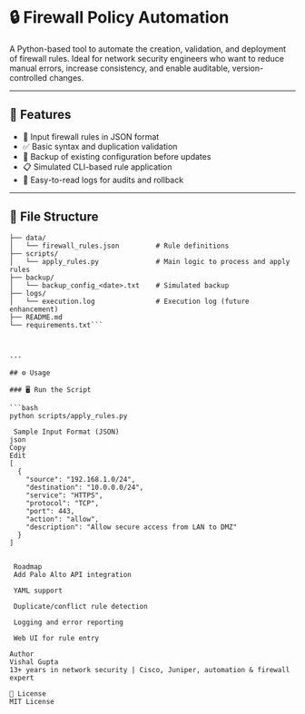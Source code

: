 # 🔒 Firewall Policy Automation

A Python-based tool to automate the creation, validation, and deployment of firewall rules. Ideal for network security engineers who want to reduce manual errors, increase consistency, and enable auditable, version-controlled changes.

---

## 🚀 Features

- 🔧 Input firewall rules in JSON format
- ✅ Basic syntax and duplication validation
- 📂 Backup of existing configuration before updates
- 📋 Simulated CLI-based rule application
- 📜 Easy-to-read logs for audits and rollback

---
## 📁 File Structure

```firewall-policy-automation/
├── data/
│   └── firewall_rules.json         # Rule definitions
├── scripts/
│   └── apply_rules.py              # Main logic to process and apply rules
├── backup/
│   └── backup_config_<date>.txt    # Simulated backup
├── logs/
│   └── execution.log               # Execution log (future enhancement)
├── README.md
└── requirements.txt```



---

## ⚙️ Usage

### 🖥 Run the Script

```bash
python scripts/apply_rules.py

 Sample Input Format (JSON)
json
Copy
Edit
[
  {
    "source": "192.168.1.0/24",
    "destination": "10.0.0.0/24",
    "service": "HTTPS",
    "protocol": "TCP",
    "port": 443,
    "action": "allow",
    "description": "Allow secure access from LAN to DMZ"
  }
]


 Roadmap
 Add Palo Alto API integration

 YAML support

 Duplicate/conflict rule detection

 Logging and error reporting

 Web UI for rule entry

Author
Vishal Gupta
13+ years in network security | Cisco, Juniper, automation & firewall expert

📜 License
MIT License
